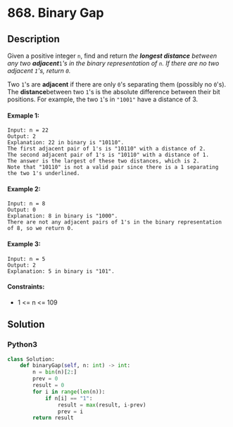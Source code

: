 # 868. Binary Gap


## Description
Given a positive integer `n`, find and return *the **longest distance** between any two **adjacent***`1`*'s in the binary representation of *`n`*. If there are no two adjacent *`1`*'s, return *`0`*.*

Two `1`'s are **adjacent** if there are only `0`'s separating them (possibly no `0`'s). The **distance**between two `1`'s is the absolute difference between their bit positions. For example, the two `1`'s in `"1001"` have a distance of 3.

#### Exmaple 1:
```
Input: n = 22
Output: 2
Explanation: 22 in binary is "10110".
The first adjacent pair of 1's is "10110" with a distance of 2.
The second adjacent pair of 1's is "10110" with a distance of 1.
The answer is the largest of these two distances, which is 2.
Note that "10110" is not a valid pair since there is a 1 separating the two 1's underlined.
```

#### Example 2:
```
Input: n = 8
Output: 0
Explanation: 8 in binary is "1000".
There are not any adjacent pairs of 1's in the binary representation of 8, so we return 0.
```

#### Example 3:
```
Input: n = 5
Output: 2
Explanation: 5 in binary is "101".
```

#### Constraints:
- 1 <= n <= 109


## Solution

### Python3
```python
class Solution:
    def binaryGap(self, n: int) -> int:
        n = bin(n)[2:]
        prev = 0
        result = 0
        for i in range(len(n)):
            if n[i] == "1":
                result = max(result, i-prev)
                prev = i
        return result
```
